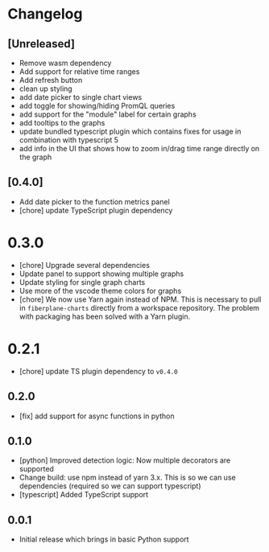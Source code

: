 # Changelog

## [Unreleased]
- Remove wasm dependency
- Add support for relative time ranges
- Add refresh button
- clean up styling
- add date picker to single chart views
- add toggle for showing/hiding PromQL queries
- add support for the "module" label for certain graphs
- add tooltips to the graphs
- update bundled typescript plugin which contains fixes for usage in combination with typescript 5
- add info in the UI that shows how to zoom in/drag time range directly on the graph

## [0.4.0]
- Add date picker to the function metrics panel
- [chore] update TypeScript plugin dependency

# 0.3.0
- [chore] Upgrade several dependencies
- Update panel to support showing multiple graphs
- Update styling for single graph charts
- Use more of the vscode theme colors for graphs
- [chore] We now use Yarn again instead of NPM. This is necessary to pull in
  `fiberplane-charts` directly from a workspace repository. The problem with
  packaging has been solved with a Yarn plugin.

# 0.2.1

- [chore] update TS plugin dependency to `v0.4.0`

## 0.2.0

- [fix] add support for async functions in python

## 0.1.0

- [python] Improved detection logic: Now multiple decorators are supported
- Change build: use npm instead of yarn 3.x. This is so we can use dependencies
  (required so we can support typescript)
- [typescript] Added TypeScript support

## 0.0.1

- Initial release which brings in basic Python support
